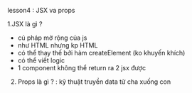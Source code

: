 lesson4 : JSX va props

1.JSX là gì ?

- cú pháp mở rộng của js
- như HTML nhưng kp HTML
- có thể thay thế bởi hàm createElement (ko khuyến khích)
- có thể viết logic
- 1 component không thể return ra 2 jsx được

2. Props là gì ? : kỹ thuật truyền data từ cha xuống con
